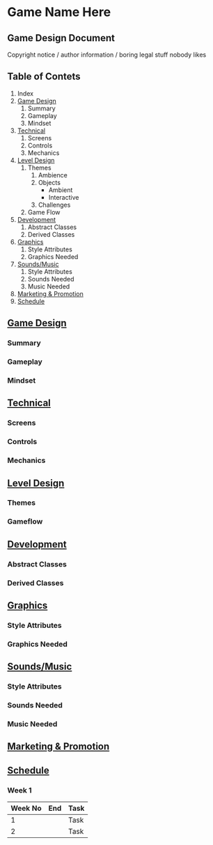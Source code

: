 # Game Name Here
## Game Design Document

Copyright notice / author information / boring legal stuff nobody likes

## Table of Contets

1. Index
2. [Game Design](#gamedesign)
    1. Summary
    1. Gameplay
    1. Mindset
3. [Technical](#technical)
	1. Screens
	1. Controls
	1. Mechanics
4. [Level Design](#level)
	1. Themes
		1. Ambience
		2. Objects
			- Ambient
			- Interactive
		3. Challenges
	1. Game Flow
5. [Development](#development)
	1. Abstract Classes
	1. Derived Classes
6. [Graphics](#graphics)
	1. Style Attributes
	1. Graphics Needed
7. [Sounds/Music](#sounds)
	1. Style Attributes
	1. Sounds Needed
	1. Music Needed
8. [Marketing & Promotion](#marketing)
9. [Schedule](#schedule)

## [Game Design](id:gamedesign)
### Summary
### Gameplay
### Mindset

## [Technical](id:technical)
### Screens
### Controls
### Mechanics

## [Level Design](id:level)
### Themes
### Gameflow

## [Development](id:development)
### Abstract Classes
### Derived Classes

## [Graphics](id:graphics)
### Style Attributes
### Graphics Needed

## [Sounds/Music](id:sounds)
### Style Attributes
### Sounds Needed
### Music Needed

## [Marketing & Promotion](id:marketing)

## [Schedule](id:schedule)
### Week 1

Week No | End | Task
:------ | :-- | :---
1 | <date> | Task 
2 | <date> | Task 



